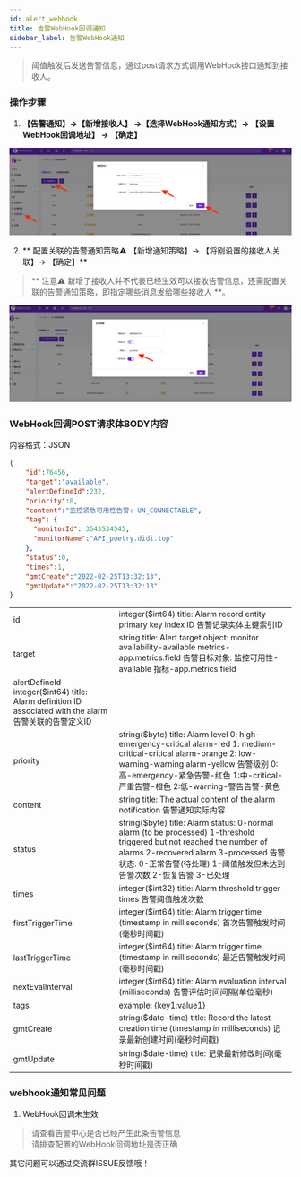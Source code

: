```yaml
---
id: alert_webhook
title: 告警WebHook回调通知      
sidebar_label: 告警WebHook通知   
---
```


> 阈值触发后发送告警信息，通过post请求方式调用WebHook接口通知到接收人。          

### 操作步骤   

1. **【告警通知】->【新增接收人】 ->【选择WebHook通知方式】-> 【设置WebHook回调地址】 -> 【确定】** 

![email](/img/docs/help/alert-notice-5.png)

2. ** 配置关联的告警通知策略⚠️ 【新增通知策略】-> 【将刚设置的接收人关联】-> 【确定】**  

> ** 注意⚠️ 新增了接收人并不代表已经生效可以接收告警信息，还需配置关联的告警通知策略，即指定哪些消息发给哪些接收人 **。   

![email](/img/docs/help/alert-notice-4.png)    

### WebHook回调POST请求体BODY内容   

内容格式：JSON   
```json
{
    "id":76456,
    "target":"available",
    "alertDefineId":232,
    "priority":0,
    "content":"监控紧急可用性告警: UN_CONNECTABLE",
    "tag": {
      "monitorId": 3543534545,
      "monitorName":"API_poetry.didi.top"
    },
    "status":0,
    "times":1,
    "gmtCreate":"2022-02-25T13:32:13",
    "gmtUpdate":"2022-02-25T13:32:13"
}
```

|     |     |
|-----|-----|
| id |	integer($int64) title: Alarm record entity primary key index ID 告警记录实体主键索引ID |
| target |	string title: Alert target object: monitor availability-available metrics-app.metrics.field 告警目标对象: 监控可用性-available 指标-app.metrics.field |
| alertDefineId	integer($int64) title: Alarm definition ID associated with the alarm 告警关联的告警定义ID |
| priority |	string($byte) title: Alarm level 0: high-emergency-critical alarm-red 1: medium-critical-critical alarm-orange 2: low-warning-warning alarm-yellow 告警级别 0:高-emergency-紧急告警-红色 1:中-critical-严重告警-橙色 2:低-warning-警告告警-黄色 |
| content |	string title: The actual content of the alarm notification 告警通知实际内容 |
| status |	string($byte) title: Alarm status: 0-normal alarm (to be processed) 1-threshold triggered but not reached the number of alarms 2-recovered alarm 3-processed 告警状态: 0-正常告警(待处理) 1-阈值触发但未达到告警次数 2-恢复告警 3-已处理 |
| times | integer($int32) title: Alarm threshold trigger times 告警阈值触发次数 |
| firstTriggerTime |	integer($int64) title: Alarm trigger time (timestamp in milliseconds) 首次告警触发时间(毫秒时间戳) |
| lastTriggerTime |	integer($int64) title: Alarm trigger time (timestamp in milliseconds) 最近告警触发时间(毫秒时间戳) |
| nextEvalInterval |	integer($int64) title: Alarm evaluation interval (milliseconds) 告警评估时间间隔(单位毫秒) |
| tags	| example: {key1:value1} |
| gmtCreate |	string($date-time) title: Record the latest creation time (timestamp in milliseconds) 记录最新创建时间(毫秒时间戳) |
| gmtUpdate	|string($date-time) title: 记录最新修改时间(毫秒时间戳) |

### webhook通知常见问题   

1. WebHook回调未生效   
> 请查看告警中心是否已经产生此条告警信息   
> 请排查配置的WebHook回调地址是否正确

其它问题可以通过交流群ISSUE反馈哦！  
